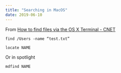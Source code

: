 ```yaml
---
title: "Searching in MacOS"
date: 2019-06-10
---
```


From [How to find files via the OS X Terminal - CNET](https://www.cnet.com/news/how-to-find-files-via-the-os-x-terminal/)


```
find /Users -name “test.txt”

```

```
locate NAME
```

Or in spotlight
```
mdfind NAME 
```
